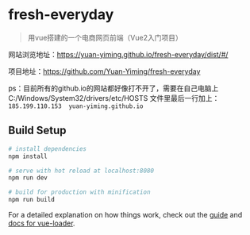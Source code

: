# fresh-everyday

> 用vue搭建的一个电商网页前端（Vue2入门项目）

网站浏览地址：https://yuan-yiming.github.io/fresh-everyday/dist/#/

项目地址：https://github.com/Yuan-Yiming/fresh-everyday

ps：目前所有的github.io的网站都好像打不开了，需要在自己电脑上C:/Windows/System32/drivers/etc/HOSTS 文件里最后一行加上：  
```185.199.110.153  yuan-yiming.github.io```

## Build Setup

``` bash
# install dependencies
npm install

# serve with hot reload at localhost:8080
npm run dev

# build for production with minification
npm run build

```

For a detailed explanation on how things work, check out the [guide](http://vuejs-templates.github.io/webpack/) and [docs for vue-loader](http://vuejs.github.io/vue-loader).
